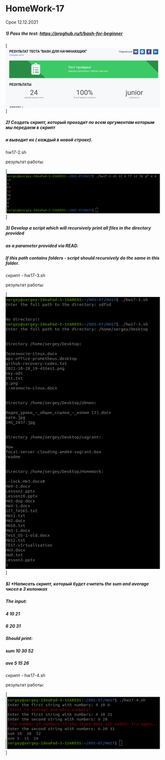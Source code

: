 # HomeWork-17
Срок 12.12.2021

##### 1) Pass the test: https://proghub.ru/t/bash-for-beginner

[![N|Solid](https://github.com/serwol2/DOS-07/blob/HW17/HW17/test-Bash-for-beginners-2021-12-08_19-37.png)]

##### 2)  Создать скрипт, который проходит по всем аргументам которым мы передаем в скрипт 
##### и выводит их ( каждый в новой строке).

hw17-2.sh 

результат работы:

[![N|Solid](https://github.com/serwol2/DOS-07/blob/HW17/HW17/PrintScreen-HW17-2.png)]

##### 3) Develop a script which will recursively print all files in the directory provided 
##### as a parameter provided via READ.
##### If this path contains folders - script should recursively do the same in this folder.

скрипт - hw17-3.sh

результат работы:

[![N|Solid](https://github.com/serwol2/DOS-07/blob/HW17/HW17/PrintScreen-HW17-3.png)]


##### $) *Написать скрипт, который будет считать the sum and average чисел в 3 колонках
##### The input:
##### 4  10  21
##### 6  20  31

##### Should print:
##### sum 10  30  52
##### ave   5    15  26

скрипт - hw17-4.sh

результат работы:

[![N|Solid](https://github.com/serwol2/DOS-07/blob/HW17/HW17/PrintScreen-HW17-4.png)]
